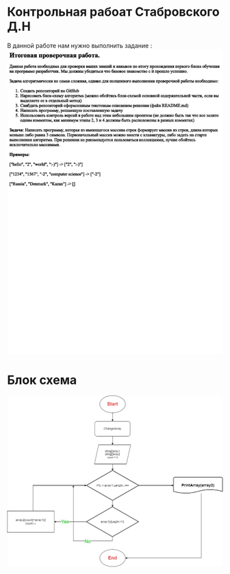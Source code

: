 # Контрольная рабоат Стабровского Д.Н

В данной работе нам нужно выполнить задание :
![](https://github.com/Shakalych/Control_Work/blob/main/Work.png)

# Блок схема 
![](https://github.com/Shakalych/Control_Work/blob/main/Block.jpg)
